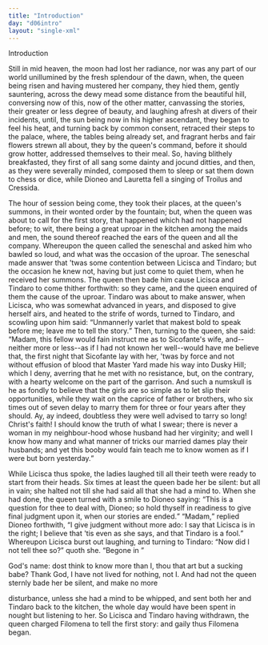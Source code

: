 ```yaml
---
title: "Introduction"
day: "d06intro"
layout: "single-xml"
---
```

<div id="d06intro" type="introduction" who="author"><head>Introduction</head><p><milestone id="p06980002"/><!--(sc)-->Still<!--(/sc)--> in mid heaven, the moon had lost her radiance, nor was any
part of our world unillumined by the fresh splendour of the dawn, when, the queen being
risen and having mustered her company, they hied them, gently sauntering, across the dewy
mead some distance from the beautiful hill, conversing now of this, now of the other
matter, canvassing the stories, their greater or less degree of beauty, and laughing
afresh at divers of their incidents, until, the sun being now in his higher ascendant,
they began to feel his heat, and turning back by common consent, retraced their steps to
the palace, <milestone id="p06980003"/>where, the tables being already set, and fragrant herbs and fair
flowers
strewn all about, they by the queen's command, before it should grow hotter, addressed
themselves to their meal. So, having blithely
breakfasted, they first of all sang some dainty and jocund ditties, and
then, as they were severally minded, composed them to sleep or sat them down to chess or
dice, while Dioneo and Lauretta fell a singing of Troilus and Cressida.</p><p><milestone id="p06980004"/>The hour of session being come, they took their places, at the queen's summons, in
their wonted order by the fountain; but, when the queen was about to call for the first
story, that happened which had not happened before; to wit, there being a great uproar in
the
kitchen among the maids and men, the sound thereof reached the ears of the queen and all
the company. <milestone id="p06980005"/>Whereupon the queen called the seneschal and asked him who bawled
so loud, and what was the occasion of the uproar. The seneschal made answer that <pb n="72"/>'twas some contention between Licisca and Tindaro; but the occasion he knew not,
having but just come to quiet them, when he received her summons. <milestone id="p06980006"/>The queen
then bade him cause Licisca and Tindaro to come thither forthwith: so they came, and the
queen enquired of them the cause of the uproar. <milestone id="p06980007"/>Tindaro was about to make
answer, when Licisca, who was somewhat advanced in years, and disposed to give herself
airs, and heated to the strife of words, turned to Tindaro,
and scowling upon him said: <q direct="unspecified">Unmannerly varlet that makest bold to speak before me;
leave me to tell the story.</q> Then, turning to the queen, she said: 
      <milestone id="p06980008"/><q direct="unspecified">Madam, this
fellow would fain instruct me as to Sicofante's wife, and--neither more or less--as if I
had not known her well--would have me believe that, the first night that Sicofante lay
with her, 'twas by force and not without effusion of blood that Master Yard made his way
into Dusky Hill; which I deny, averring that he met with no resistance, but, on the
contrary, with a hearty welcome on the part of the garrison. <milestone id="p06980009"/>And such a
numskull is he as fondly to believe that the girls are so simple as to let slip their
opportunities, while they wait on the caprice of father or brothers, who six times out of
	seven delay to marry them for three or four years after they should. <milestone id="p06980010"/>Ay, ay indeed,
doubtless they were well advised to tarry so long! Christ's faith! I should know the truth
of what I swear; there is never a woman in my neighbour-hood whose husband had her
virginity; and well I know how many and what manner of tricks our married dames play their
husbands; and yet this booby would fain teach me to know women as if I were but born
yesterday.</q></p><p><milestone id="p06980011"/>While Licisca thus spoke, the ladies laughed till all their teeth were ready to start
from their heads. Six times at least the queen bade her be silent: but all in vain; she
      halted not till she had said all that she had a mind to. <milestone id="p06980012"/>When she had done, the queen
turned with a smile to Dioneo saying: <q direct="unspecified">This is a question for thee to deal with, Dioneo;
so hold thyself in readiness to give final judgment upon it, when our stories are
ended.</q> <milestone id="p06980013"/><q direct="unspecified">Madam,</q> replied Dioneo forthwith, <q direct="unspecified">I give judgment without
more ado: I say that Licisca is in the right; I believe that 'tis even as she says, and
that Tindaro is a fool.</q> <milestone id="p06980014"/>Whereupon Licisca burst out laughing, and turning
to Tindaro: <q direct="unspecified">Now did I not tell thee so?</q> quoth she. <q direct="unspecified">Begone in

God's name: dost think to know more than I, thou that art but a <pb n="73"/>sucking babe?
Thank God, I have not lived for nothing, not I.</q>
<milestone id="p06980015"/>And had not the queen sternly bade her be silent, and make no more

disturbance, unless she had a mind to be whipped, and sent both her and Tindaro back to
the kitchen, the whole day would have been spent in nought but listening to
her. <milestone id="p06980016"/>So Licisca and Tindaro having withdrawn, the queen charged Filomena to
tell the first story: and gaily thus Filomena began.</p></div>
